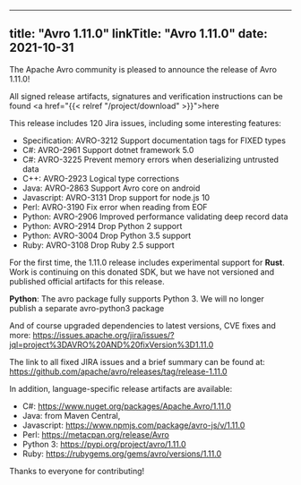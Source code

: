 
---
title: "Avro 1.11.0"
linkTitle: "Avro 1.11.0"
date: 2021-10-31
---

The Apache Avro community is pleased to announce the release of Avro 1.11.0!

All signed release artifacts, signatures and verification instructions can
be found <a href="{{< relref "/project/download" >}}">here</a>

This release includes 120 Jira issues, including some interesting features:

* Specification: AVRO-3212 Support documentation tags for FIXED types
* C#: AVRO-2961 Support dotnet framework 5.0
* C#: AVRO-3225 Prevent memory errors when deserializing untrusted data
* C++: AVRO-2923 Logical type corrections
* Java: AVRO-2863 Support Avro core on android
* Javascript: AVRO-3131 Drop support for node.js 10
* Perl: AVRO-3190 Fix error when reading from EOF
* Python: AVRO-2906 Improved performance validating deep record data
* Python: AVRO-2914 Drop Python 2 support
* Python: AVRO-3004 Drop Python 3.5 support
* Ruby: AVRO-3108 Drop Ruby 2.5 support

For the first time, the 1.11.0 release includes experimental support for
**Rust**. Work is continuing on this donated SDK, but we have not versioned and
published official artifacts for this release.

**Python**: The avro package fully supports Python 3. We will no longer publish a
separate avro-python3 package

And of course upgraded dependencies to latest versions, CVE fixes and more:
https://issues.apache.org/jira/issues/?jql=project%3DAVRO%20AND%20fixVersion%3D1.11.0

The link to all fixed JIRA issues and a brief summary can be found at:
https://github.com/apache/avro/releases/tag/release-1.11.0

In addition, language-specific release artifacts are available:

* C#: https://www.nuget.org/packages/Apache.Avro/1.11.0
* Java: from Maven Central,
* Javascript: https://www.npmjs.com/package/avro-js/v/1.11.0
* Perl: https://metacpan.org/release/Avro
* Python 3: https://pypi.org/project/avro/1.11.0
* Ruby: https://rubygems.org/gems/avro/versions/1.11.0

Thanks to everyone for contributing!

